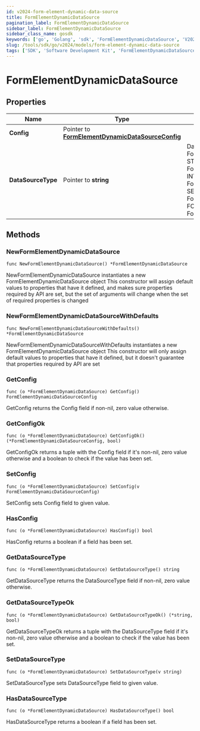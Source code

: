 ```yaml
---
id: v2024-form-element-dynamic-data-source
title: FormElementDynamicDataSource
pagination_label: FormElementDynamicDataSource
sidebar_label: FormElementDynamicDataSource
sidebar_class_name: gosdk
keywords: ['go', 'Golang', 'sdk', 'FormElementDynamicDataSource', 'V2024FormElementDynamicDataSource'] 
slug: /tools/sdk/go/v2024/models/form-element-dynamic-data-source
tags: ['SDK', 'Software Development Kit', 'FormElementDynamicDataSource', 'V2024FormElementDynamicDataSource']
---
```


# FormElementDynamicDataSource

## Properties

Name | Type | Description | Notes
------------ | ------------- | ------------- | -------------
**Config** | Pointer to [**FormElementDynamicDataSourceConfig**](form-element-dynamic-data-source-config) |  | [optional] 
**DataSourceType** | Pointer to **string** | DataSourceType is a FormElementDataSourceType value STATIC FormElementDataSourceTypeStatic INTERNAL FormElementDataSourceTypeInternal SEARCH FormElementDataSourceTypeSearch FORM_INPUT FormElementDataSourceTypeFormInput | [optional] 

## Methods

### NewFormElementDynamicDataSource

`func NewFormElementDynamicDataSource() *FormElementDynamicDataSource`

NewFormElementDynamicDataSource instantiates a new FormElementDynamicDataSource object
This constructor will assign default values to properties that have it defined,
and makes sure properties required by API are set, but the set of arguments
will change when the set of required properties is changed

### NewFormElementDynamicDataSourceWithDefaults

`func NewFormElementDynamicDataSourceWithDefaults() *FormElementDynamicDataSource`

NewFormElementDynamicDataSourceWithDefaults instantiates a new FormElementDynamicDataSource object
This constructor will only assign default values to properties that have it defined,
but it doesn't guarantee that properties required by API are set

### GetConfig

`func (o *FormElementDynamicDataSource) GetConfig() FormElementDynamicDataSourceConfig`

GetConfig returns the Config field if non-nil, zero value otherwise.

### GetConfigOk

`func (o *FormElementDynamicDataSource) GetConfigOk() (*FormElementDynamicDataSourceConfig, bool)`

GetConfigOk returns a tuple with the Config field if it's non-nil, zero value otherwise
and a boolean to check if the value has been set.

### SetConfig

`func (o *FormElementDynamicDataSource) SetConfig(v FormElementDynamicDataSourceConfig)`

SetConfig sets Config field to given value.

### HasConfig

`func (o *FormElementDynamicDataSource) HasConfig() bool`

HasConfig returns a boolean if a field has been set.

### GetDataSourceType

`func (o *FormElementDynamicDataSource) GetDataSourceType() string`

GetDataSourceType returns the DataSourceType field if non-nil, zero value otherwise.

### GetDataSourceTypeOk

`func (o *FormElementDynamicDataSource) GetDataSourceTypeOk() (*string, bool)`

GetDataSourceTypeOk returns a tuple with the DataSourceType field if it's non-nil, zero value otherwise
and a boolean to check if the value has been set.

### SetDataSourceType

`func (o *FormElementDynamicDataSource) SetDataSourceType(v string)`

SetDataSourceType sets DataSourceType field to given value.

### HasDataSourceType

`func (o *FormElementDynamicDataSource) HasDataSourceType() bool`

HasDataSourceType returns a boolean if a field has been set.


